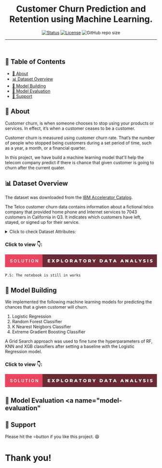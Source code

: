 <h1 align="center">Customer Churn Prediction and Retention using Machine Learning.</h1>

<div align="center">

  [![Status](https://img.shields.io/badge/status-active-success.svg)]()
  [![License](https://img.shields.io/badge/license-MIT-blue.svg)]()
  ![GitHub repo size](https://img.shields.io/github/repo-size/vipul-shinde/customer-churn-prediction)

</div>

---

<p align="center"> 
    <br>
</p>

## 📝 Table of Contents

- [🧐 About](#about)
- [📊 Dataset Overview](#data-overview)
- [🧠 Model Building](#neural-network-model)
- [🏅 Model Evaluation](#model-evaluation)
- [🌟 Support](#support)

## 🧐 About <a name = "about"></a>

Customer churn, is when someone chooses to stop using your products or services. In effect, it’s when a customer ceases to be a customer.

Customer churn is measured using customer churn rate. That’s the number of people who stopped being customers during a set period of time, such as a year, a month, or a financial quarter.

In this project, we have build a machine learning model that'll help the telecom company predict if there is chance that given customer is going to churn after the current quater. 

## 📊 Dataset Overview <a name="data-overview"></a>

The dataset was downloaded from the <a href="https://community.ibm.com/accelerators/?context=analytics&query=telco%20churn&type=Data&product=Cognos%20Analytics">IBM Accelerator Catalog</a>. 

The Telco customer churn data contains information about a fictional telco company that provided home phone and Internet services to 7043 customers in California in Q3. It indicates which customers have left, stayed, or signed up for their service.

<details>
<summary>Click to check Dataset Attributes:</summary>
<br>

1. ```CustomerID```: A unique ID that identifies each customer.

2. ```Senior Citizen```: Indicates if the customer is 65 or older: Yes, No

3. ```Partner```: Indicates if the customer is married: Yes, No

4. ```Dependents```: Indicates if the customer lives with any dependents: Yes, No. Dependents could be children, parents, grandparents, etc.

5. ```Tenure in Months```: Indicates the total amount of months that the customer has been with the company by the end of the quarter specified above.

6. ```Phone Service```: Indicates if the customer subscribes to home phone service with the company: Yes, No

7. ```Multiple Lines```: Indicates if the customer subscribes to multiple telephone lines with the company: Yes, No

8. ```Internet Service```: Indicates if the customer subscribes to Internet service with the company: No, DSL, Fiber Optic, Cable.

9. ```Online Security```: Indicates if the customer subscribes to an additional online security service provided by the company: Yes, No

10. ```Online Backup```: Indicates if the customer subscribes to an additional online backup service provided by the company: Yes, No

11. ```Device Protection Plan```: Indicates if the customer subscribes to an additional device protection plan for their Internet equipment provided by the company: Yes, No

12. ```Tech Support```: Indicates if the customer subscribes to an additional technical support plan from the company with reduced wait times: Yes, No

13. ```Streaming TV```: Indicates if the customer uses their Internet service to stream television programing from a third party provider: Yes, No. The company does not charge an additional fee for this service.

14. ```Streaming Movies```: Indicates if the customer uses their Internet service to stream movies from a third party provider: Yes, No. The company does not charge an additional fee for this service.

15. ```Contract```: Indicates the customer’s current contract type: Month-to-Month, One Year, Two Year.

16. ```Paperless Billing```: Indicates if the customer has chosen paperless billing: Yes, No

17. ```Payment Method```: Indicates how the customer pays their bill: Bank Withdrawal, Credit Card, Mailed Check

18. ```Monthly Charge```: Indicates the customer’s current total monthly charge for all their services from the company.

19. ```Total Charges```: Indicates the customer’s total charges, calculated to the end of the quarter specified above.

20. ```Churn Label```: Yes = the customer left the company this quarter. No = the customer remained with the company. Directly related to Churn Value.
</details>

### Click to view 👇:

[![forthebadge](figures/badges/solution-exploratory-data-analysis.svg)](https://github.com/vipul-shinde/customer-churn-prediction/blob/main/notebooks/01-eda-and-data-cleaning.ipynb)

```P.S: The notebook is still in works```

## 🧠 Model Building <a name="neural-network-model">

We implemented the following machine learning models for predicting the chances that a given customer will churn. 

1. Logistic Regression
2. Random Forest Classifier
3. K Nearest Neigbors Classifier
4. Extreme Gradient Boosting Classifier

A Grid Search approach was used to fine tune the hyperparameters of RF, KNN and XGB classifiers after setting a baseline with the Logistic Regression model.

### Click to view 👇:

[![forthebadge](figures/badges/solution-exploratory-data-analysis.svg)](https://github.com/vipul-shinde/customer-churn-prediction/blob/main/notebooks/02-model-building-and-evaluation.ipynb)

## 🏅 Model Evaluation <a name="model-evaluation"

## 🌟 Support <a name="support">

Please hit the ⭐button if you like this project. 😄

# Thank you!
